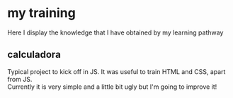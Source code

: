 # my training
Here I display the knowledge that I have obtained by my learning pathway

<h2>calculadora</h2>

Typical project to kick off in JS. It was useful to train HTML and CSS, apart from JS.<br>
Currently it is very simple and a little bit ugly but I'm going to improve it!  
